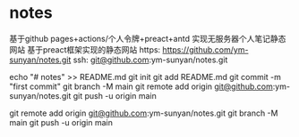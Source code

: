 # notes
基于github pages+actions/个人令牌+preact+antd 实现无服务器个人笔记静态网站
基于preact框架实现的静态网站
https: https://github.com/ym-sunyan/notes.git
ssh: git@github.com:ym-sunyan/notes.git


echo "# notes" >> README.md
git init
git add README.md
git commit -m "first commit"
git branch -M main
git remote add origin git@github.com:ym-sunyan/notes.git
git push -u origin main

git remote add origin git@github.com:ym-sunyan/notes.git
git branch -M main
git push -u origin main
